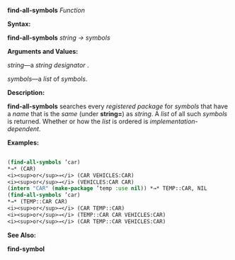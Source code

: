 **find-all-symbols** *Function* 



**Syntax:** 



**find-all-symbols** *string → symbols* 



**Arguments and Values:** 



*string*—a *string designator* . 



*symbols*—a *list* of *symbols*. 



**Description:** 



**find-all-symbols** searches every *registered package* for *symbols* that have a *name* that is the *same* (under **string=**) as *string*. A *list* of all such *symbols* is returned. Whether or how the *list* is ordered is *implementation-dependent*. 



**Examples:**
```lisp
 
(find-all-symbols ’car) 
*→* (CAR) 
<i><sup>or</sup>→</i> (CAR VEHICLES:CAR) 
<i><sup>or</sup>→</i> (VEHICLES:CAR CAR) 
(intern "CAR" (make-package ’temp :use nil)) *→* TEMP::CAR, NIL 
(find-all-symbols ’car) 
*→* (TEMP::CAR CAR) 
<i><sup>or</sup>→</i> (CAR TEMP::CAR) 
<i><sup>or</sup>→</i> (TEMP::CAR CAR VEHICLES:CAR) 
<i><sup>or</sup>→</i> (CAR TEMP::CAR VEHICLES:CAR) 

```
**See Also:** 



**find-symbol** 



